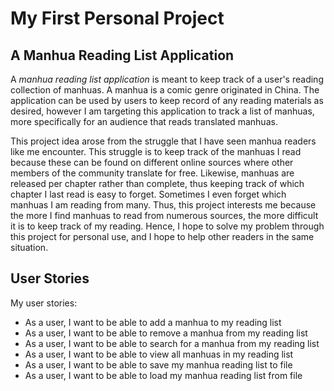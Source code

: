 # My First Personal Project

## **A Manhua Reading List Application**

A *manhua reading list application* is meant to keep track of a user's reading collection of manhuas. A manhua is a comic 
genre originated in China. The application can be used by users to keep record of any reading materials as desired, 
however I am targeting this application to track a list of manhuas, more specifically for an audience that reads 
translated manhuas. 

This project idea arose from the struggle that I have seen manhua readers like me encounter. This struggle is to 
keep track of the manhuas I read because these can be found on different online sources where other members of the 
community translate for free. Likewise, manhuas are released per chapter rather than complete, thus keeping track of 
which chapter I last read is easy to forget. Sometimes I even forget which manhuas I am reading from many. Thus, this 
project interests me because the more I find manhuas to read from numerous sources, the more difficult it is to keep 
track of my reading. Hence, I hope to solve my problem through this project for personal use, and I hope to help other 
readers in the same situation. 
 
## **User Stories**
My user stories:
-	As a user, I want to be able to add a manhua to my reading list
-	As a user, I want to be able to remove a manhua from my reading list
-	As a user, I want to be able to search for a manhua from my reading list
-	As a user, I want to be able to view all manhuas in my reading list 
-	As a user, I want to be able to save my manhua reading list to file 
-	As a user, I want to be able to load my manhua reading list from file 
